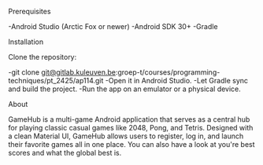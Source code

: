 Prerequisites

-Android Studio (Arctic Fox or newer)
-Android SDK 30+
-Gradle

Installation

Clone the repository:

-git clone git@gitlab.kuleuven.be:groep-t/courses/programming-techniques/pt_2425/ap114.git
-Open it in Android Studio.
-Let Gradle sync and build the project.
-Run the app on an emulator or a physical device.

About

GameHub is a multi-game Android application that serves as a central hub for playing classic casual games
like 2048, Pong, and Tetris. 
Designed with a clean Material UI, GameHub allows users to register, log in, and launch their favorite games all in one place.
You can also have a look at you're best scores and what the global best is.
